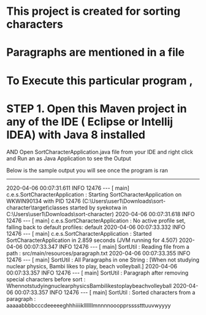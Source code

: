 # This project is created for sorting characters 
# Paragraphs are mentioned in a file

# To Execute this particular program , 
 # STEP 1. Open this Maven project in any of the IDE ( Eclipse or Intellij IDEA) with Java 8 installed

   AND Open  SortCharacterApplication.java file from your IDE and right click and Run an as Java Application to see the Output
   
   Below is the sample output you will see once the program is ran
   
   -------------------------------------------------------------------------------------------
  2020-04-06 00:07:31.611  INFO 12476 --- [           main] c.e.s.SortCharacterApplication           : Starting SortCharacterApplication on WKWIN90134 with PID 12476 (C:\Users\user1\Downloads\sort-character\target\classes started by syekotwa in C:\Users\user1\Downloads\sort-character)
  2020-04-06 00:07:31.618  INFO 12476 --- [           main] c.e.s.SortCharacterApplication           : No active profile set, falling back to default profiles: default
  2020-04-06 00:07:33.332  INFO 12476 --- [           main] c.e.s.SortCharacterApplication           : Started SortCharacterApplication in 2.859 seconds (JVM running for 4.507)
  2020-04-06 00:07:33.347  INFO 12476 --- [           main] SortUtil                                 : Reading file from a path : src/main/resources/paragraph.txt
  2020-04-06 00:07:33.355  INFO 12476 --- [           main] SortUtil                                 : 
	  All Paragraphs in one String : 
 	  [When not studying nuclear physics, Bambi likes to play, beach volleyball.]
  2020-04-06 00:07:33.357  INFO 12476 --- [           main] SortUtil                                 : 
	  Paragraph after removing special characters before sort : 
	  WhennotstudyingnuclearphysicsBambilikestoplaybeachvolleyball
  2020-04-06 00:07:33.357  INFO 12476 --- [           main] SortUtil                                 : 
	  Sorted characters from a paragraph : 
	  aaaaabbbbcccdeeeeeghhhiiiiklllllllmnnnnooopprsssstttuuvwyyyy

   
   
   

         
